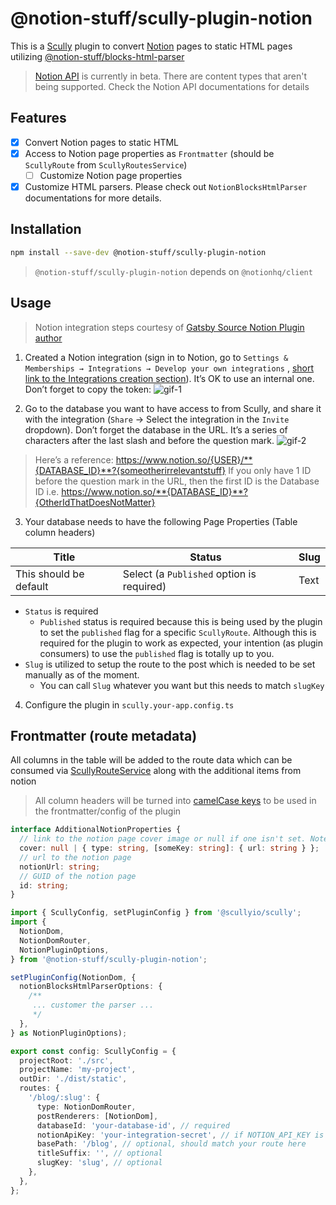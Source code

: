 # @notion-stuff/scully-plugin-notion

This is a [Scully](https://scully.io) plugin to convert [Notion](https://notion.so) pages to static HTML pages
utilizing [@notion-stuff/blocks-html-parser](../blocks-html-parser/README.md)

> [Notion API](https://developers.notion.com/) is currently in beta. There are content types that aren't being supported. Check the Notion API documentations for details

## Features

- [x] Convert Notion pages to static HTML
- [x] Access to Notion page properties as `Frontmatter` (should be `ScullyRoute` from `ScullyRoutesService`)
  - [ ] Customize Notion page properties
- [x] Customize HTML parsers. Please check out `NotionBlocksHtmlParser` documentations for more details.

## Installation

```bash
npm install --save-dev @notion-stuff/scully-plugin-notion
```

> `@notion-stuff/scully-plugin-notion` depends on `@notionhq/client`

## Usage

> Notion integration steps courtesy of [Gatsby Source Notion Plugin author](https://www.gatsbyjs.com/plugins/gatsby-source-notion-api/)

1. Created a Notion integration (sign in to Notion, go
   to `Settings & Memberships → Integrations → Develop your own integrations`
   , [short link to the Integrations creation section](https://www.notion.so/my-integrations)). It’s OK to use an
   internal one. Don’t forget to copy the token:
   ![gif-1](https://files.readme.io/2ec137d-093ad49-create-integration.gif)

2. Go to the database you want to have access to from Scully, and share it with the integration (`Share` → Select the
   integration in the `Invite` dropdown). Don’t forget the database in the URL. It’s a series of characters after the
   last slash and before the question mark.
   ![gif-2](https://files.readme.io/0a267dd-share-database-with-integration.gif)

> Here’s a reference: https://www.notion.so/{USER}/**{DATABASE_ID}**?{someotherirrelevantstuff}
> If you only have 1 ID before the question mark in the URL, then the first ID is the Database ID
> i.e. https://www.notion.so/**{DATABASE_ID}**?{OtherIdThatDoesNotMatter}

3. Your database needs to have the following Page Properties (Table column headers)

| Title                   | Status                                    | Slug |
| ----------------------  | ----------------------------------------- | ---- |
| This should be default  | Select (a `Published` option is required) | Text |

- `Status` is required
  - `Published` status is required because this is being used by the plugin to set the `published` flag for a
    specific `ScullyRoute`. Although this is required for the plugin to work as expected, your intention (as plugin
    consumers) to use the `published` flag is totally up to you.
- `Slug` is utilized to setup the route to the post which is needed to be set manually as of the moment.
  - You can call `Slug` whatever you want but this needs to match `slugKey`

4. Configure the plugin in `scully.your-app.config.ts`

## Frontmatter (route metadata)

All columns in the table will be added to the route data which can be consumed
via [ScullyRouteService](https://scully.io/docs/Reference/ngLib/scully-routes-service/) along with the additional items from notion

> All column headers will be turned into [camelCase keys](https://github.com/nartc/notion-stuff/blob/main/libs/scully-plugin-notion/src/lib/utils.ts#L16) to be used in the frontmatter/config of the plugin

```ts
interface AdditionalNotionProperties {
  // link to the notion page cover image or null if one isn't set. Note: [someKey] is commonly external or file
  cover: null | { type: string, [someKey: string]: { url: string } };
  // url to the notion page
  notionUrl: string;
  // GUID of the notion page
  id: string;
}
```

```ts
import { ScullyConfig, setPluginConfig } from '@scullyio/scully';
import {
  NotionDom,
  NotionDomRouter,
  NotionPluginOptions,
} from '@notion-stuff/scully-plugin-notion';

setPluginConfig(NotionDom, {
  notionBlocksHtmlParserOptions: {
    /**
     ... customer the parser ...
     */
  },
} as NotionPluginOptions);

export const config: ScullyConfig = {
  projectRoot: './src',
  projectName: 'my-project',
  outDir: './dist/static',
  routes: {
    '/blog/:slug': {
      type: NotionDomRouter,
      postRenderers: [NotionDom],
      databaseId: 'your-database-id', // required
      notionApiKey: 'your-integration-secret', // if NOTION_API_KEY is set in Environment Variables, it is used instead of notionApiKey
      basePath: '/blog', // optional, should match your route here
      titleSuffix: '', // optional
      slugKey: 'slug', // optional
    },
  },
};
```
